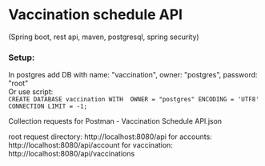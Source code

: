 # Vaccination schedule API
(Spring boot, rest api, maven, postgresql, spring security) 

### Setup:
In postgres add DB with name: "vaccination", owner: "postgres", password: "root"<br>
Or use script:<br>
`CREATE DATABASE vaccination
    WITH 
    OWNER = "postgres"
    ENCODING = 'UTF8'
    CONNECTION LIMIT = -1;`

Collection requests for Postman - Vaccination Schedule API.json

root request directory: http://localhost:8080/api
for accounts: http://localhost:8080/api/account
for vaccination: http://localhost:8080/api/vaccinations
